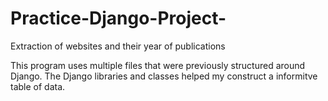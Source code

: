 # Practice-Django-Project-
Extraction of websites and their year of publications

This program uses multiple files that were previously structured around Django.
The Django libraries and classes helped my construct a informitve table of data.
